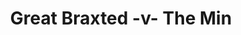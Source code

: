 ---
year: "1999"
serialNumber: "0232" 
game: "Great Braxted"
title: "Great Braxted -v- The Min"
gameLocation: ""
gameDate: ""
result: ""
resultType: ""
type: "game"
---
